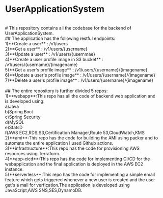 # UserApplicationSystem
<br>
# This repository contains all the codebase for the backend of UserApplicationSystem.
<br>
## The application has the following restful endpoints:
<br>
1)**Create a user**                               : /v1/users
<br>
2)**Get a user**                                  : /v1/users/{username}
<br>
3)**Update a user**                               : /v1/users/{usernmae}
<br>
4)**Create a user profile image in S3 bucket**    : /v1/users/{username}/{imagename}
<br>
5)**Get a user's profile image**                  : /v1/users/{username}/{imagename}
<br>
6)**Update a user's profile image**               : /v1/users/{username}/{imagename}
<br>
7)**Delete a user's profile image**               : /v1/users/{username}/{imagename}
<br>
<br>
## The entire repository is further divided 5 repos:
<br>
1)**webapp**:This repo has all the code of backend web application and is developed using:
<br>
  a)Java
  <br>
  b)Spring Boot
  <br>
  c)Spring Security
  <br>
  d)MySQL
  <br>
  e)StatsD
  <br>
  f)AWS EC2,RDS,S3,Certification Manager,Route 53,CloudWatch,KMS
  <br>
2)**ami**:This repo has the code for building the AMI using packer and to automate the entire application I used Github actions.
<br>
3)**infrastructure**:This repo has the code for provisioning AWS resources using Terraform.
<br>
4)**app-cicd**:This repo has the code for implementing CI/CD for the webapplication and the final application is deployed in the AWS EC2 instance.
<br>
5)**serverless**:This repo has the code for implementing a simple email feature which gets triggered whenever a new user is created and the user get's a mail for verfication.The application is developed using JavaScript,AWS SNS,SES,DynamoDB.
<br>
